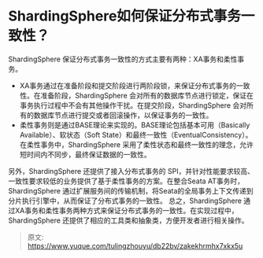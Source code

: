 # ShardingSphere如何保证分布式事务一致性？

ShardingSphere 保证分布式事务一致性的方式主要有两种：XA事务和柔性事务。

- XA事务通过在准备阶段和提交阶段进行两阶段锁，来保证分布式事务的一致性。在准备阶段，ShardingSphere 会对所有的数据库节点进行锁定，保证在事务执行过程中不会有其他操作干扰。在提交阶段，ShardingSphere 会对所有的数据库节点进行提交或者回滚操作，以保证事务的一致性。
- 柔性事务则是通过BASE理论来实现的。BASE理论包括基本可用（Basically Available）、软状态（Soft State）和最终一致性（EventualConsistency）。在柔性事务中，ShardingSphere 采用了柔性状态和最终一致性的理念，允许短时间内不同步，最终保证数据的一致性。

另外，ShardingSphere 还提供了接入分布式事务的 SPI，并针对性能要求较高、一致性要求较低的业务提供了基于柔性事务的方案。在整合Seata AT事务时，ShardingSphere 通过扩展服务间的传输机制，将Seata的全局事务上下文传递到分片执行引擎中，从而保证了分布式事务的一致性。
总之，ShardingSphere 通过XA事务和柔性事务两种方式来保证分布式事务的一致性。在实现过程中，ShardingSphere 还提供了相应的工具类和抽象类，方便开发者进行相关操作。


> 原文: <https://www.yuque.com/tulingzhouyu/db22bv/zakekhrmhx7xkx5u>